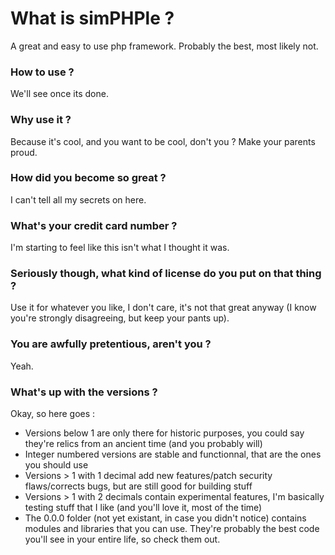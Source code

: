 # What is simPHPle ?
A great and easy to use php framework. Probably the best, most likely not.
### How to use ?
We'll see once its done.
### Why use it ?
Because it's cool, and you want to be cool, don't you ? Make your parents proud.
### How did you become so great ?
I can't tell all my secrets on here.
### What's your credit card number ?
I'm starting to feel like this isn't what I thought it was.
### Seriously though, what kind of license do you put on that thing ?
Use it for whatever you like, I don't care, it's not that great anyway (I know you're strongly disagreeing, but keep your pants up).
### You are awfully pretentious, aren't you ?
Yeah.
### What's up with the versions ?
Okay, so here goes :
- Versions below 1 are only there for historic purposes, you could say they're relics from an ancient time (and you probably will)
- Integer numbered versions are stable and functionnal, that are the ones you should use
- Versions > 1 with 1 decimal add new features/patch security flaws/corrects bugs, but are still good for building stuff
- Versions > 1 with 2 decimals contain experimental features, I'm basically testing stuff that I like (and you'll love it, most of the time)
- The 0.0.0 folder (not yet existant, in case you didn't notice) contains modules and libraries that you can use. They're probably the best code you'll see in your entire life, so check them out. 

